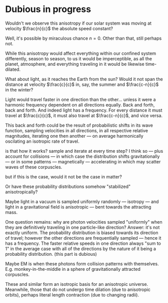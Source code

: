 # Dubious in progress

Wouldn't we observe this anisotropy if our solar system was moving at velocity $\frac{n}{c}$ the absolute speed constant?

Well, it's possible by miraculous chance $n = 0$. Other than that, still perhaps not.

While this anisotropy would affect everything within our confined system differently, season to season, to us it would be imperceptible, as all the planet, atmosphere, and everything traveling in it would be likewise time-dilated.

What about light, as it reaches the Earth from the sun? Would it not span the distance at velocity $\frac{c}{c}$ in, say, the summer and $\frac{c-n}{c}$ in the winter?

Light would travel faster in one direction than the other... unless it were a harmonic frequency dependent on all directions equally. Back and forth, back and forth. And indeed light has a frequency. For every distance it must travel at $\frac{c}{c}$, it must also travel at $\frac{c-n}{c}$, and vice versa.

This back and forth could be the result of probabilistic shifts in its wave function, sampling velocities in all directions, in all respective relative magnitudes, iterating one then another — on average harmonically oscilating an isotropic rate of travel.

is that how it works? sample and iterate at every time step? I think so — plus account for collisions — in which case the distribution shifts gravitationally — or in some patterns — magnetically — accelerating in which may scatter waves of these corpuscles.

but if this is the case, would it not be the case in matter?

Or have these probability distributions somehow "stabilized" anisotropically? 

Maybe light in a vacuum is sampled uniformly randomly — isotropy — and light in a gravitational field is anisotropic — bent towards the attracting mass.

One question remains: why are photon velocities sampled "uniformly" when they are definitively traveling in one particle-like direction? Answer: it's not exactly uniform. The probability distribution is biased towards its direction of travel; however the other directions are frequentially sampled — hence it has a frequency. The faster relative speeds in one direction always "sum to 1" in the average case with all of the directions by the nature of it being a probability distribution. (this part is dubious)

Maybe EM is when these photons form collision patterns with themselves. E.g. monkey-in-the-middle in a sphere of gravitationally attracted corpuscles.

These and similar form an isotropic basis for an anisotropic universe. Meanwhile, those that do not undergo time dilation (due to anisotropic orbits), perhaps literal length contraction (due to changing radii).
